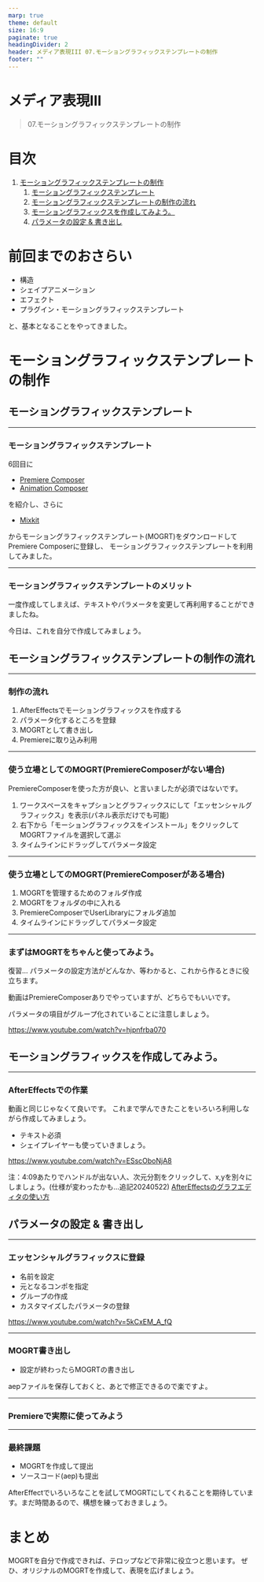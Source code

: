 ```yaml
---
marp: true
theme: default
size: 16:9
paginate: true
headingDivider: 2
header: メディア表現III 07.モーショングラフィックステンプレートの制作
footer: ""
---
```


# メディア表現III<!-- omit in toc -->
> 07.モーショングラフィックステンプレートの制作

# 目次<!-- omit in toc -->
1. [モーショングラフィックステンプレートの制作](#モーショングラフィックステンプレートの制作)
   1. [モーショングラフィックステンプレート](#モーショングラフィックステンプレート)
   2. [モーショングラフィックステンプレートの制作の流れ](#モーショングラフィックステンプレートの制作の流れ)
   3. [モーショングラフィックスを作成してみよう。](#モーショングラフィックスを作成してみよう)
   4. [パラメータの設定 & 書き出し](#パラメータの設定--書き出し)



# 前回までのおさらい<!-- omit in toc -->

- 構造
- シェイプアニメーション
- エフェクト
- プラグイン・モーショングラフィックステンプレート

と、基本となることをやってきました。

# モーショングラフィックステンプレートの制作

## モーショングラフィックステンプレート

---
### モーショングラフィックステンプレート
6回目に
- [Premiere Composer](https://flashbackj.com/product/premiere-composer-starter-pack)
- [Animation Composer](https://flashbackj.com/product/animation-composer)

を紹介し、さらに
- [Mixkit](https://mixkit.co/)

からモーショングラフィックステンプレート(MOGRT)をダウンロードしてPremiere Composerに登録し、
モーショングラフィックステンプレートを利用してみました。

---
### モーショングラフィックステンプレートのメリット
一度作成してしまえば、テキストやパラメータを変更して再利用することができましたね。

今日は、これを自分で作成してみましょう。


## モーショングラフィックステンプレートの制作の流れ

---
### 制作の流れ
1. AfterEffectsでモーショングラフィックスを作成する
2. パラメータ化するところを登録
3. MOGRTとして書き出し
4. Premiereに取り込み利用

---
### 使う立場としてのMOGRT(PremiereComposerがない場合)
PremiereComposerを使った方が良い、と言いましたが必須ではないです。
1. ワークスペースをキャプションとグラフィックスにして「エッセンシャルグラフィックス」を表示(パネル表示だけでも可能)
2. 右下から「モーショングラフィックスをインストール」をクリックしてMOGRTファイルを選択して選ぶ
3. タイムラインにドラッグしてパラメータ設定

---
### 使う立場としてのMOGRT(PremiereComposerがある場合)
1. MOGRTを管理するためのフォルダ作成
2. MOGRTをフォルダの中に入れる
3. PremiereComposerでUserLibraryにフォルダ追加
4. タイムラインにドラッグしてパラメータ設定

---
### まずはMOGRTをちゃんと使ってみよう。
復習...
パラメータの設定方法がどんなか、等わかると、これから作るときに役立ちます。

動画はPremiereComposerありでやっていますが、どちらでもいいです。

パラメータの項目がグループ化されていることに注意しましょう。

https://www.youtube.com/watch?v=hjpnfrba070

## モーショングラフィックスを作成してみよう。

---
### AfterEffectsでの作業
動画と同じじゃなくて良いです。
これまで学んできたことをいろいろ利用しながら作成してみましょう。
- テキスト必須
- シェイプレイヤーも使っていきましょう。

https://www.youtube.com/watch?v=ESscOboNjA8

注：4:09あたりでハンドルが出ない人、次元分割をクリックして、x,yを別々にしましょう。(仕様が変わったかも...追記20240522)
[AfterEffectsのグラフエディタの使い方](https://rabbitc.co.jp/library/mg-07/#:~:text=%E3%83%88%E3%83%A9%E3%83%B3%E3%82%B9%E3%83%95%E3%82%A9%E3%83%BC%E3%83%A0%E3%81%AE%E3%80%8C%E4%BD%8D%E7%BD%AE%E3%80%8D%E3%82%92,%E3%81%99%E3%82%8B%E3%81%93%E3%81%A8%E3%81%8C%E3%81%A7%E3%81%8D%E3%81%BE%E3%81%99%E3%80%82)

## パラメータの設定 & 書き出し

---
### エッセンシャルグラフィックスに登録
- 名前を設定
- 元となるコンポを指定
- グループの作成
- カスタマイズしたパラメータの登録

https://www.youtube.com/watch?v=5kCxEM_A_fQ

---
### MOGRT書き出し
- 設定が終わったらMOGRTの書き出し

aepファイルを保存しておくと、あとで修正できるので楽ですよ。

---
### Premiereで実際に使ってみよう

---
### 最終課題
- MOGRTを作成して提出
- ソースコード(aep)も提出

AfterEffectでいろいろなことを試してMOGRTにしてくれることを期待しています。まだ時間あるので、構想を練っておきましょう。

# まとめ<!-- omit in TOC -->
MOGRTを自分で作成できれば、テロップなどで非常に役立つと思います。
ぜひ、オリジナルのMOGRTを作成して、表現を広げましょう。




